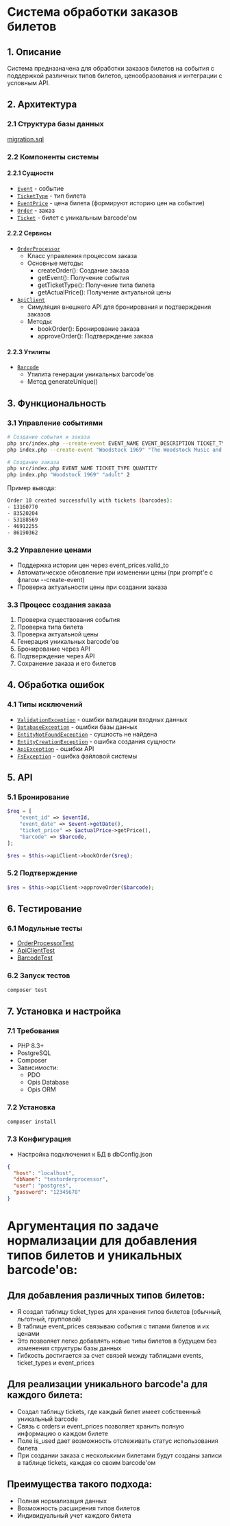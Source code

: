 # Система обработки заказов билетов

## 1. Описание

Система предназначена для обработки заказов билетов на события с поддержкой различных типов билетов,
ценообразования и интеграции с условным API.

## 2. Архитектура

### 2.1 Структура базы данных
[migration.sql](migration.sql)

### 2.2 Компоненты системы

#### 2.2.1 Сущности
- [`Event`](src/Entities/Event.php) - событие
- [`TicketType`](src/Entities/TicketType.php) - тип билета
- [`EventPrice`](src/Entities/EventPrice.php) - цена билета (формируют историю цен на событие)
- [`Order`](src/Entities/Order.php) - заказ
- [`Ticket`](src/Entities/Ticket.php) - билет с уникальным barcode'ом

#### 2.2.2 Сервисы
- [`OrderProcessor`](src/Services/OrderProcessor.php)
  - Класс управления процессом заказа
  - Основные методы:
    - createOrder(): Создание заказа
    - getEvent(): Получение события
    - getTicketType(): Получение типа билета
    - getActualPrice(): Получение актуальной цены
- [`ApiClient`](src/Services/ApiClient.php)
    - Симуляция внешнего API для бронирования и подтверждения заказов
    - Методы:
        - bookOrder(): Бронирование заказа
        - approveOrder(): Подтверждение заказа

#### 2.2.3 Утилиты
- [`Barcode`](src/Utils/Barcode.php)
    - Утилита генерации уникальных barcode'ов
    - Метод generateUnique()

## 3. Функциональность

### 3.1 Управление событиями
```bash
# Создание события и заказа
php src/index.php --create-event EVENT_NAME EVENT_DESCRIPTION TICKET_TYPE PRICE QUANTITY
php index.php --create-event "Woodstock 1969" "The Woodstock Music and Art Fair" "adult" 1000 2

# Создание заказа
php src/index.php EVENT_NAME TICKET_TYPE QUANTITY
php index.php "Woodstock 1969" "adult" 2
```
Пример вывода:
```bash
Order 10 created successfully with tickets (barcodes):
- 13160770
- 83520204
- 53188569
- 46912255
- 86190362
````

### 3.2 Управление ценами
- Поддержка истории цен через event_prices.valid_to
- Автоматическое обновление при изменении цены (при prompt'е с флагом --create-event)
- Проверка актуальности цены при создании заказа

### 3.3 Процесс создания заказа
1. Проверка существования события
2. Проверка типа билета
3. Проверка актуальной цены
4. Генерация уникальных barcode'ов
5. Бронирование через API
6. Подтверждение через API
7. Сохранение заказа и его билетов

## 4. Обработка ошибок

### 4.1 Типы исключений
- [`ValidationException`](src/Exceptions/ValidationException.php) - ошибки валидации входных данных
- [`DatabaseException`](src/Exceptions/DatabaseException.php) - ошибки базы данных
- [`EntityNotFoundException`](src/Exceptions/EntityNotFoundException.php) - сущность не найдена
- [`EntityCreationException`](src/Exceptions/EntityCreationException.php) - ошибка создания сущности
- [`ApiException`](src/Exceptions/ApiException.php) - ошибки API
- [`FsException`](src/Exceptions/FsException.php) - ошибка файловой системы

## 5. API

### 5.1 Бронирование
```php
$req = [
    "event_id" => $eventId,
    "event_date" => $event->getDate(),
    "ticket_price" => $actualPrice->getPrice(),
    "barcode" => $barcode,
];

$res = $this->apiClient->bookOrder($req);
```

### 5.2 Подтверждение
```php
$res = $this->apiClient->approveOrder($barcode);
```

## 6. Тестирование

### 6.1 Модульные тесты
- [OrderProcessorTest](tests/Services/OrderProcessorTest.php)
- [ApiClientTest](tests/Services/ApiClientTest.php)
- [BarcodeTest](tests/Utils/BarcodeTest.php)

### 6.2 Запуск тестов
```bash
composer test
```

## 7. Установка и настройка

### 7.1 Требования
- PHP 8.3+
- PostgreSQL
- Composer
- Зависимости:
    - PDO
    - Opis Database
    - Opis ORM

### 7.2 Установка
```bash
composer install
```

### 7.3 Конфигурация
- Настройка подключения к БД в dbConfig.json
```json
{
  "host": "localhost",
  "dbName": "testorderprocessor", 
  "user": "postgres",
  "password": "12345678"
}
```

# Аргументация по задаче нормализации для добавления типов билетов и уникальных barcode'ов:

## Для добавления различных типов билетов:

- Я создал таблицу ticket_types для хранения типов билетов (обычный, льготный, групповой)
- В таблице event_prices связываю события с типами билетов и их ценами
- Это позволяет легко добавлять новые типы билетов в будущем без изменения структуры базы данных
- Гибкость достигается за счет связей между таблицами events, ticket_types и event_prices


## Для реализации уникального barcode'а для каждого билета:

- Создал таблицу tickets, где каждый билет имеет собственный уникальный barcode
- Связь с orders и event_prices позволяет хранить полную информацию о каждом билете
- Поле is_used дает возможность отслеживать статус использования билета
- При создании заказа с несколькими билетами будут созданы записи в таблице tickets, каждая со своим barcode'ом 



## Преимущества такого подхода:

- Полная нормализация данных
- Возможность расширения типов билетов
- Индивидуальный учет каждого билета
